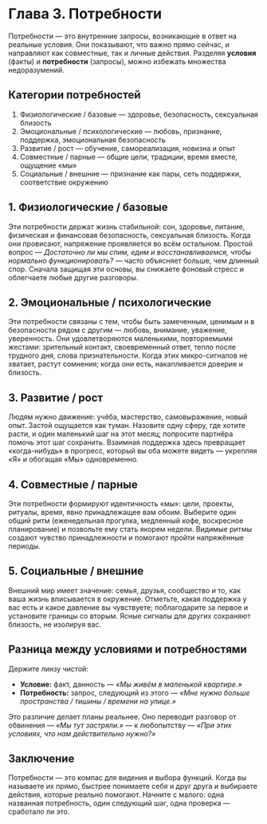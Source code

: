 # Глава 3. Потребности

Потребности — это внутренние запросы, возникающие в ответ на реальные условия. Они показывают, что важно прямо сейчас, и направляют как совместные, так и личные действия. Разделяя **условия** (факты) и **потребности** (запросы), можно избежать множества недоразумений.

## Категории потребностей

1. Физиологические / базовые — здоровье, безопасность, сексуальная близость
2. Эмоциональные / психологические — любовь, признание, поддержка, эмоциональная безопасность
3. Развитие / рост — обучение, самореализация, новизна и опыт
4. Совместные / парные — общие цели, традиции, время вместе, ощущение «мы»
5. Социальные / внешние — признание как пары, сеть поддержки, соответствие окружению

## 1. Физиологические / базовые

Эти потребности держат жизнь стабильной: сон, здоровье, питание, физическая и финансовая безопасность, сексуальная близость. Когда они провисают, напряжение проявляется во всём остальном. Простой вопрос — *Достаточно ли мы спим, едим и восстанавливаемся, чтобы нормально функционировать?* — часто объясняет больше, чем длинный спор. Сначала защищая эти основы, вы снижаете фоновый стресс и облегчаете любые другие разговоры.

## 2. Эмоциональные / психологические

Эти потребности связаны с тем, чтобы быть замеченным, ценимым и в безопасности рядом с другим — любовь, внимание, уважение, уверенность. Они удовлетворяются маленькими, повторяемыми жестами: зрительный контакт, своевременный ответ, тепло после трудного дня, слова признательности. Когда этих микро-сигналов не хватает, растут сомнения; когда они есть, накапливается доверие и близость.

## 3. Развитие / рост

Людям нужно движение: учёба, мастерство, самовыражение, новый опыт. Застой ощущается как туман. Назовите одну сферу, где хотите расти, и один маленький шаг на этот месяц; попросите партнёра помочь этот шаг сохранить. Взаимная поддержка здесь превращает «когда-нибудь» в прогресс, который вы оба можете видеть — укрепляя «Я» и обогащая «Мы» одновременно.

## 4. Совместные / парные

Эти потребности формируют идентичность «мы»: цели, проекты, ритуалы, время, явно принадлежащее вам обоим. Выберите один общий ритм (еженедельная прогулка, медленный кофе, воскресное планирование) и позвольте ему стать якорем недели. Видимые ритмы создают чувство принадлежности и помогают пройти напряжённые периоды.

## 5. Социальные / внешние

Внешний мир имеет значение: семья, друзья, сообщество и то, как ваша жизнь вписывается в окружение. Отметьте, какая поддержка у вас есть и какое давление вы чувствуете; поблагодарите за первое и установите границы со вторым. Ясные сигналы для других сохраняют близость, не изолируя вас.

## Разница между условиями и потребностями

Держите линзу чистой:

- **Условие:** факт, данность — *«Мы живём в маленькой квартире.»*
- **Потребность:** запрос, следующий из этого — *«Мне нужно больше пространства / тишины / времени на улице.»*

Это различие делает планы реальнее. Оно переводит разговор от обвинения — *«Мы тут застряли.»* — к любопытству — *«При этих условиях, что нам действительно нужно?»*

## Заключение

Потребности — это компас для видения и выбора функций. Когда вы называете их прямо, быстрее понимаете себя и друг друга и выбираете действия, которые реально помогают. Начните с малого: одна названная потребность, один следующий шаг, одна проверка — сработало ли это.
